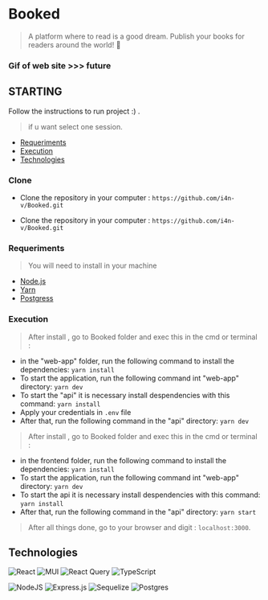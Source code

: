 # Booked


> A platform where to read is a good dream. Publish your books for readers around the world! 📘

### Gif of web site >>> future

## STARTING

Follow the instructions to run project :)
.

> if u want select one session.

- [Requeriments](#Requeriments)
- [Execution](#Execution)
- [Technologies](#Technologies)

### Clone

- Clone the repository in your computer : `https://github.com/i4n-v/Booked.git`

- Clone the repository in your computer : `https://github.com/i4n-v/Booked.git`

### Requeriments

> You will need to install in your machine

- [Node.js](https://nodejs.org/en/)
- [Yarn](https://yarnpkg.com/)
- [Postgress](https://www.postgresql.org/)

### Execution

> After install , go to Booked folder and exec this in the cmd or terminal :

- in the "web-app" folder, run the following command to install the dependencies: `yarn install`
- To start the application, run the following command int "web-app" directory: `yarn dev`
- To start the "api" it is necessary install despendencies with this command: `yarn install`
- Apply your credentials in `.env` file
- After that, run the following command in the "api" directory: `yarn dev`

> After install , go to Booked folder and exec this in the cmd or terminal :

- in the frontend folder, run the following command to install the dependencies: `yarn install`
- To start the application, run the following command int "web-app" directory: `yarn dev`
- To start the api it is necessary install despendencies with this command: `yarn install`
- After that, run the following command in the "api" directory: `yarn start`

> After all things done, go to your browser and digit : `localhost:3000`.

## Technologies

![React](https://img.shields.io/badge/react-%2320232a.svg?style=for-the-badge&logo=react&logoColor=%2361DAFB)
![MUI](https://img.shields.io/badge/MUI-%230081CB.svg?style=for-the-badge&logo=mui&logoColor=white)
![React Query](https://img.shields.io/badge/-React%20Query-FF4154?style=for-the-badge&logo=react%20query&logoColor=white)
![TypeScript](https://img.shields.io/badge/typescript-%23007ACC.svg?style=for-the-badge&logo=typescript&logoColor=white)

![NodeJS](https://img.shields.io/badge/node.js-6DA55F?style=for-the-badge&logo=node.js&logoColor=white)
![Express.js](https://img.shields.io/badge/express.js-%23404d59.svg?style=for-the-badge&logo=express&logoColor=%2361DAFB)
![Sequelize](https://img.shields.io/badge/Sequelize-52B0E7?style=for-the-badge&logo=Sequelize&logoColor=white)
![Postgres](https://img.shields.io/badge/postgres-%23316192.svg?style=for-the-badge&logo=postgresql&logoColor=white)
